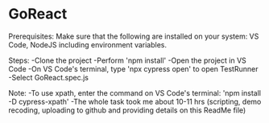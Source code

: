 # GoReact
Prerequisites:
Make sure that the following are installed on your system:
VS Code, NodeJS including environment variables.

Steps:
-Clone the project
-Perform 'npm install'
-Open the project in VS Code
-On VS Code's terminal, type 'npx cypress open' to open TestRunner
-Select GoReact.spec.js

Note:
-To use xpath, enter the command on VS Code's terminal: 'npm install -D cypress-xpath'
-The whole task took me about 10-11 hrs (scripting, demo recoding, uploading to github and providing details on this ReadMe file)